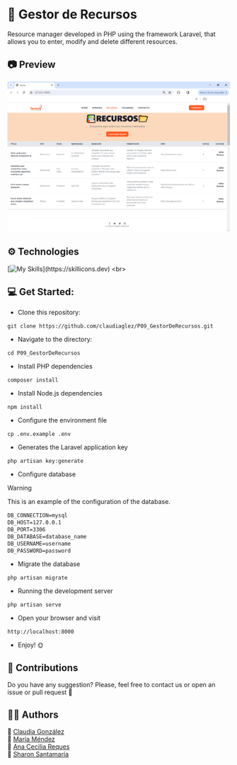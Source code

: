# :open_book: Gestor de Recursos <br>

Resource manager developed in PHP using the framework Laravel, that allows you to enter, modify and delete different resources.

## :camera: Preview
![imagen](public/assets/img/Image20240219183849.png)


## ⚙️ Technologies

[![My Skills](https://skillicons.dev/icons?i=html,css,php,tailwind,laravel,mysql,)](https://skillicons.dev)
<br>


## :computer: Get Started:

* Clone this repository:
```
git clone https://github.com/claudiaglez/P09_GestorDeRecursos.git
```

* Navigate to the directory:
```
cd P09_GestorDeRecursos
```

* Install PHP dependencies
```
composer install
```

* Install Node.js dependencies
```
npm install
```

* Configure the environment file
```
cp .env.example .env
```

* Generates the Laravel application key
```
php artisan key:generate
```

* Configure database
> [!WARNING]
> This is an example of the configuration of the database.
```
DB_CONNECTION=mysql
DB_HOST=127.0.0.1
DB_PORT=3306
DB_DATABASE=database_name
DB_USERNAME=username
DB_PASSWORD=password
```
  
* Migrate the database
```
php artisan migrate
```

* Running the development server
```
php artisan serve
```

* Open your browser and visit
```
http://localhost:8000
```

* Enjoy! :sun_with_face:

## :open_hands: Contributions

Do you have any suggestion? Please, feel free to contact us or open an issue or pull request :star_struck:


 ## 👩‍💻 Authors

🧡 [Claudia González](https://www.linkedin.com/in/claudiaglezgarcia/)<br>
💛 [María Méndez](https://github.com/mariamf1985/)<br>
💙 [Ana Cecilia Reques](https://www.linkedin.com/in/ana-cecilia-reques/)<br>
💚 [Sharon Santamaría](https://github.com/sharonSofia)






                                            
